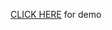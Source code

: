 [CLICK HERE](https://nbviewer.jupyter.org/github/naikshubham14/Machine-learning-and-data-analytics/blob/main/Breast%20Cancer%20Detection/Breast%20Cancer%20Detection%20Problem%3DSVM.ipynb) for demo
